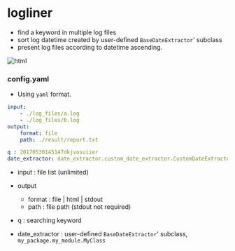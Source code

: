 logliner
========

- find a keyword in multiple log files
- sort log datetime created by user-defined `BaseDateExtractor`' subclass 
- present log files according to datetime ascending. 

![html](https://c1.staticflickr.com/5/4208/35176666175_6398d5f47f_z.jpg)
 
### config.yaml 

 - Using `yaml` format. 

```yaml
input:
    - ./log_files/a.log
    - ./log_files/b.log
output:
    format: file
    path: ./result/report.txt

q : 20170530145147dkjvosuiier
date_extractor: date_extractor.custom_date_extractor.CustomDateExtractor
```

- input : file list (unlimited)

- output 
    - format : file | html | stdout 
    - path : file path (stdout not required)

- q : searching keyword 
- date_extractor : user-defined `BaseDateExtractor`' subclass, `my_package.my_module.MyClass`

